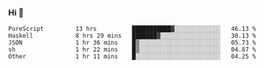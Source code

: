 ### Hi 👋

<!--START_SECTION:waka-->

```text
PureScript         13 hrs          ███████████▓░░░░░░░░░░░░░   46.13 %
Haskell            8 hrs 29 mins   ███████▓░░░░░░░░░░░░░░░░░   30.13 %
JSON               1 hr 36 mins    █▒░░░░░░░░░░░░░░░░░░░░░░░   05.73 %
sh                 1 hr 22 mins    █▒░░░░░░░░░░░░░░░░░░░░░░░   04.87 %
Other              1 hr 11 mins    █░░░░░░░░░░░░░░░░░░░░░░░░   04.25 %
```

<!--END_SECTION:waka-->
